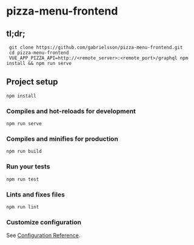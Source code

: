 # pizza-menu-frontend

## tl;dr;
```
 git clone https://github.com/gabrielsson/pizza-menu-frontend.git
 cd pizza-menu-frontend
 VUE_APP_PIZZA_API=http://<remote_server>:<remote_port>/graphql npm install && npm run serve
```
## Project setup
```
npm install
```

### Compiles and hot-reloads for development
```
npm run serve
```

### Compiles and minifies for production
```
npm run build
```

### Run your tests
```
npm run test
```

### Lints and fixes files
```
npm run lint
```

### Customize configuration
See [Configuration Reference](https://cli.vuejs.org/config/).
